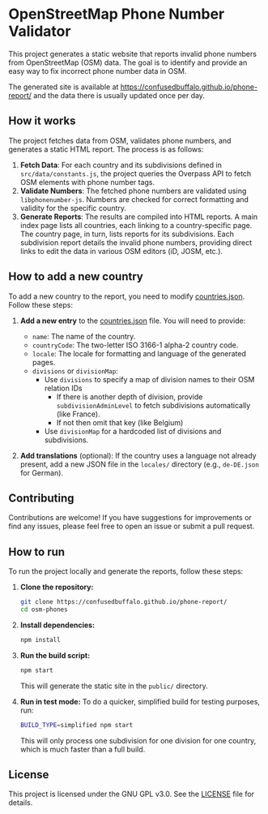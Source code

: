 # OpenStreetMap Phone Number Validator

This project generates a static website that reports invalid phone numbers from OpenStreetMap (OSM) data. The goal is to identify and provide an easy way to fix incorrect phone number data in OSM.

The generated site is available at https://confusedbuffalo.github.io/phone-report/ and the data there is usually updated once per day.

## How it works

The project fetches data from OSM, validates phone numbers, and generates a static HTML report. The process is as follows:

1.  **Fetch Data**: For each country and its subdivisions defined in `src/data/constants.js`, the project queries the Overpass API to fetch OSM elements with phone number tags.
2.  **Validate Numbers**: The fetched phone numbers are validated using `libphonenumber-js`. Numbers are checked for correct formatting and validity for the specific country.
3.  **Generate Reports**: The results are compiled into HTML reports. A main index page lists all countries, each linking to a country-specific page. The country page, in turn, lists reports for its subdivisions. Each subdivision report details the invalid phone numbers, providing direct links to edit the data in various OSM editors (iD, JOSM, etc.).

## How to add a new country

To add a new country to the report, you need to modify [countries.json](/src/data/countries.json). Follow these steps:

1.  **Add a new entry** to the [countries.json](/src/data/countries.json) file. You will need to provide:
    *   `name`: The name of the country.
    *   `countryCode`: The two-letter ISO 3166-1 alpha-2 country code.
    *   `locale`: The locale for formatting and language of the generated pages.
    *   `divisions` or `divisionMap`:
        *   Use `divisions` to specify a map of division names to their OSM relation IDs
            *  If there is another depth of division, provide `subdivisionAdminLevel` to fetch subdivisions automatically (like France).
            *  If not then omit that key (like Belgium)
        *   Use `divisionMap` for a hardcoded list of divisions and subdivisions.

2.  **Add translations** (optional): If the country uses a language not already present, add a new JSON file in the `locales/` directory (e.g., `de-DE.json` for German).

## Contributing

Contributions are welcome! If you have suggestions for improvements or find any issues, please feel free to open an issue or submit a pull request.

## How to run

To run the project locally and generate the reports, follow these steps:

1.  **Clone the repository:**
    ```bash
    git clone https://confusedbuffalo.github.io/phone-report/
    cd osm-phones
    ```

2.  **Install dependencies:**
    ```bash
    npm install
    ```

3.  **Run the build script:**
    ```bash
    npm start
    ```
    This will generate the static site in the `public/` directory.

4.  **Run in test mode:**
    To do a quicker, simplified build for testing purposes, run:
    ```bash
    BUILD_TYPE=simplified npm start
    ```
    This will only process one subdivision for one division for one country, which is much faster than a full build.

## License

This project is licensed under the GNU GPL v3.0. See the [LICENSE](LICENSE) file for details.
